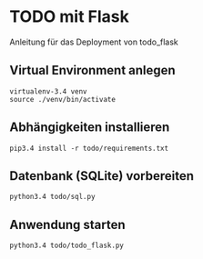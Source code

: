 # TODO mit Flask
Anleitung für das Deployment von todo_flask

## Virtual Environment anlegen
	virtualenv-3.4 venv
    source ./venv/bin/activate

## Abhängigkeiten installieren
	pip3.4 install -r todo/requirements.txt

## Datenbank (SQLite) vorbereiten
	python3.4 todo/sql.py

## Anwendung starten
	python3.4 todo/todo_flask.py
